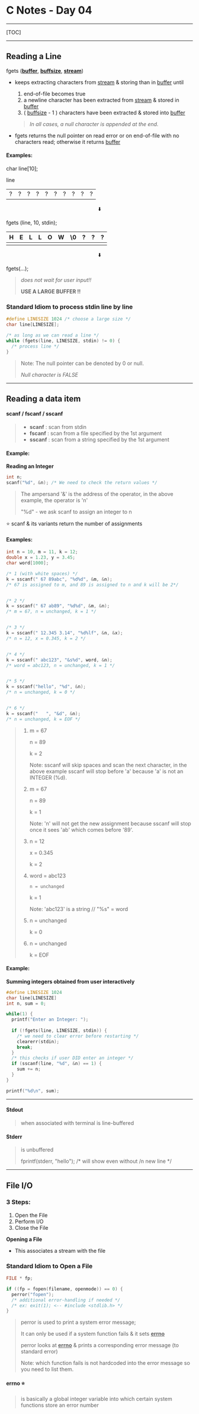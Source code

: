 # C Notes - Day 04

----



[TOC]



---



## Reading a Line

fgets (**<u>buffer</u>**, **<u>buffsize</u>**, **<u>stream</u>**)

- keeps extracting characters from <u>stream</u> & storing than in <u>buffer</u> until

  1. end-of-file becomes true
  2. a newline character has been extracted from <u>stream</u> & stored in <u>buffer</u>
  3. ( <u>buffsize</u> - 1 ) characters have been extracted & stored into <u>buffer</u>

  > *In all cases, a null character is appended at the end.*

  

- fgets returns the null pointer on read error or on end-of-file with no characters read; otherwise it returns <u>buffer</u>



#### Examples:

char line[10];

line

|      |      |      |      |      |      |      |      |      |      |
| :--: | :--: | :--: | :--: | :--: | :--: | :--: | :--: | :--: | :--: |
|  ?   |  ?   |  ?   |  ?   |  ?   |  ?   |  ?   |  ?   |  ?   |  ?   |

<center>⬇️</center>

fgets (line, 10, stdin);

|  H   |  E   |  L   |  L   |  O   |  W   |  \0  |  ?   |  ?   |  ?   |
| :--: | :--: | :--: | :--: | :--: | :--: | :--: | :--: | :--: | :--: |
|      |      |      |      |      |      |      |      |      |      |

<center>⬇️</center>

fgets(…);



> *does not wait for user input!!*
>
> **USE A LARGE BUFFER !!**



### Standard Idiom to process stdin line by line

```c
#define LINESIZE 1024 /* choose a large size */
char line[LINESIZE];

/* as long as we can read a line */
while (fgets(line, LINESIZE, stdin) != 0) {
  /* process line */
}
```

> Note: The null pointer can be denoted by 0 or null.
>
> *Null character is FALSE*



---



## Reading a data item



#### scanf / fscanf / sscanf

> - **scanf** : scan from stdin
> - **fscanf** : scan from a file specified by the 1st argument
> - **sscanf** : scan from a string specified by the 1st argument



#### Example:

**Reading an Integer**

```c
int n;
scanf("%d", &n); /* We need to check the return values */
```

> The ampersand '&' is the address of the operator, in the above example, the operator is 'n'
>
> "%d" - we ask scanf to assign an integer to n

⭐️ scanf & its variants return the number of assignments



#### Examples:

```c
int n = 10, m = 11, k = 12;
double x = 1.23, y = 3.45;
char word[1000];

/* 1 (with white spaces) */
k = sscanf(" 67 89abc", "%d%d", &m, &n);
/* 67 is assigned to m, and 89 is assigned to n and k will be 2*/


/* 2 */
k = sscanf(" 67 ab89", "%d%d", &m, &n);
/* m = 67, n = unchanged, k = 1 */


/* 3 */
k = sscanf(" 12.345 3.14", "%d%lf", &n, &x);
/* n = 12, x = 0.345, k = 2 */


/* 4 */
k = sscanf(" abc123", "&s%d", word, &n);
/* word = abc123, n = unchanged, k = 1 */


/* 5 */
k = sscanf("hello", "%d", &n);
/* n = unchanged, k = 0 */


/* 6 */
k = sscanf("   ", "&d", &n);
/* n = unchanged, k = EOF */
```

> 1. m = 67
>
>       n = 89
>
>       k = 2
>
>       Note: sscanf will skip spaces and scan the next character, in the above example sscanf will stop before 'a' because 'a' is not an INTEGER (%d).
>
> 
>
> 2. m = 67
>
>       n = 89
>
>       k = 1
>
>       Note: 'n' will not get the new assignment because sscanf will stop once it sees 'ab' which comes before '89'.
>
> 
>
> 3. n = 12
>
>       x = 0.345
>
>       k = 2
>
>    
>
> 4. word = abc123
>
>        n = unchanged
>
>       k = 1
>
>       Note: 'abc123' is a string // "%s" = word
>
>    
>
> 5. n = unchanged
>
>       k = 0 
>
>    
>
> 6. n = unchanged
>
>       k = EOF



#### Example:

**Summing integers obtained from user interactively**

```c
#define LINESIZE 1024
char line[LINESIZE]
int n, sum = 0;

while(1) {
  printf("Enter an Integer: ");
  
  if (!fgets(line, LINESIZE, stdin)) {
    /* we need to clear error before restarting */
    clearerr(stdin);
    break;
  }
  /* this checks if user DID enter an integer */
  if (sscanf(line, "%d", &n) == 1) {
    sum += n;
  }
}

printf("%d\n", sum);

```



---



#### Stdout

> when associated with terminal is line-buffered



#### Stderr

> is unbuffered
>
> fprintf(stderr, "hello");		/* will show even without /n new line */



---



## File I/O



### 3 Steps:

1. Open the File
2. Perform I/O
3. Close the File



**Opening a File**

- This associates a stream with the file



### Standard Idiom to Open a File

```c
FILE * fp;

if ((fp = fopen(filename, openmode)) == 0) {
  perror("fopen");
  /* additional error-handling if needed */
  /* ex: exit(1); <-- #include <stdlib.h> */
}
```

> perror is used to print a system error message;
>
> It can only be used if a system function fails & it sets **<u>errno</u>**
>
> perror looks at **<u>errno</u>** & prints a corresponding error message (to standard error)
>
> 
>
> Note: which function fails is not hardcoded into the error message so you need to list them.



#### errno ⭐️

> is basically a global integer variable into which certain system functions store an error number